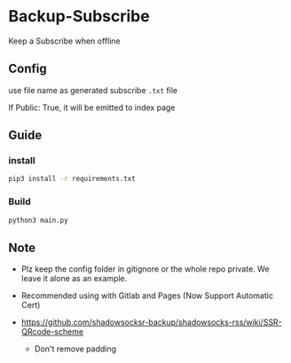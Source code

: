 # Backup-Subscribe

Keep a Subscribe when offline

## Config

use file name as generated subscribe `.txt` file

If Public: True, it will be emitted to index page

## Guide
### install

```bash
pip3 install -r requirements.txt
```

### Build

```bash
python3 main.py
```

## Note

- Plz keep the config folder in gitignore or the whole repo private. We leave it alone as an example.

- Recommended using with Gitlab and Pages (Now Support Automatic Cert)

- https://github.com/shadowsocksr-backup/shadowsocks-rss/wiki/SSR-QRcode-scheme
    - Don't remove padding
